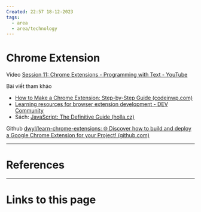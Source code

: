 ```yaml
---
Created: 22:57 18-12-2023
tags:
  - area
  - area/technology
---
```



# Chrome Extension

Video 
[Session 11: Chrome Extensions - Programming with Text - YouTube](https://www.youtube.com/playlist?list=PLRqwX-V7Uu6bL9VOMT65ahNEri9uqLWfS)

Bài viết tham khảo 
- [How to Make a Chrome Extension: Step-by-Step Guide (codeinwp.com)](https://www.codeinwp.com/blog/how-to-write-a-chrome-extension/#gref)
- [Learning resources for browser extension development - DEV Community](https://dev.to/suren40/learning-resources-for-browser-extension-development-13e5)
- Sách: [JavaScript: The Definitive Guide (holla.cz)](https://pepa.holla.cz/wp-content/uploads/2016/08/JavaScript-The-Definitive-Guide-6th-Edition.pdf)

Github
[dwyl/learn-chrome-extensions: :globe_with_meridians: Discover how to build and deploy a Google Chrome Extension for your Project! (github.com)](https://github.com/dwyl/learn-chrome-extensions)

--- 
# References



--- 
# Links to this page

